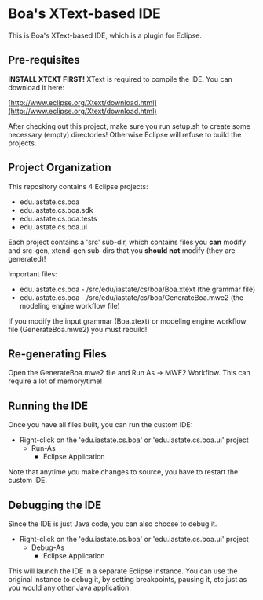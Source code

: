# Boa's XText-based IDE #

This is Boa's XText-based IDE, which is a plugin for Eclipse.


## Pre-requisites ##

**INSTALL XTEXT FIRST!** XText is required to compile the IDE.  You can
download it here:

[http://www.eclipse.org/Xtext/download.html](http://www.eclipse.org/Xtext/download.html)

After checking out this project, make sure you run setup.sh to create some
necessary (empty) directories!  Otherwise Eclipse will refuse to build the
projects.


## Project Organization ##

This repository contains 4 Eclipse projects:

* edu.iastate.cs.boa
* edu.iastate.cs.boa.sdk
* edu.iastate.cs.boa.tests
* edu.iastate.cs.boa.ui

Each project contains a 'src' sub-dir, which contains files you **can** modify
and src-gen, xtend-gen sub-dirs that you **should not** modify (they are
generated)!

Important files:

* edu.iastate.cs.boa - /src/edu/iastate/cs/boa/Boa.xtext (the grammar file)
* edu.iastate.cs.boa - /src/edu/iastate/cs/boa/GenerateBoa.mwe2 (the modeling engine workflow file)

If you modify the input grammar (Boa.xtext) or modeling engine workflow file
(GenerateBoa.mwe2) you must rebuild!


## Re-generating Files ##

Open the GenerateBoa.mwe2 file and Run As -> MWE2 Workflow.  This can require a
lot of memory/time!


## Running the IDE ##

Once you have all files built, you can run the custom IDE:

* Right-click on the 'edu.iastate.cs.boa' or 'edu.iastate.cs.boa.ui' project
	* Run-As
		* Eclipse Application

Note that anytime you make changes to source, you have to restart the custom
IDE.


## Debugging the IDE ##

Since the IDE is just Java code, you can also choose to debug it.

* Right-click on the 'edu.iastate.cs.boa' or 'edu.iastate.cs.boa.ui' project
	* Debug-As
		* Eclipse Application

This will launch the IDE in a separate Eclipse instance.  You can use the
original instance to debug it, by setting breakpoints, pausing it, etc just as
you would any other Java application.